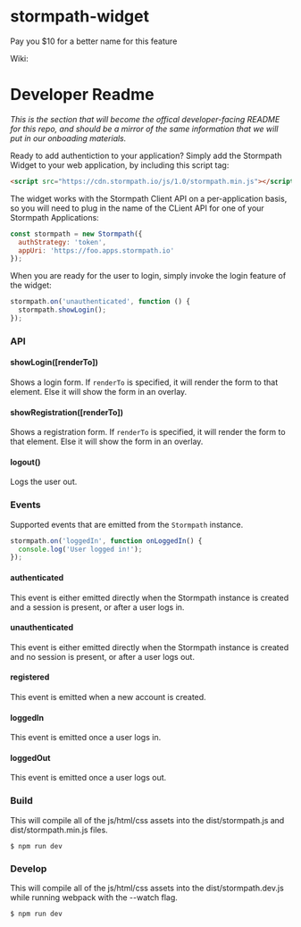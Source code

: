 # stormpath-widget

Pay you $10 for a better name for this feature

Wiki:

# Developer Readme

*This is the section that will become the offical developer-facing README for this repo, and should be a mirror of the same information that we will put in our onboading materials.*

Ready to add authentiction to your application?  Simply add the Stormpath Widget to your web application, by including this script tag:

```html
<script src="https://cdn.stormpath.io/js/1.0/stormpath.min.js"></script>
```

The widget works with the Stormpath Client API on a per-application basis, so you will need to plug in the name of the CLient API for one of your Stormpath Applications:

```javascript
const stormpath = new Stormpath({
  authStrategy: 'token',
  appUri: 'https://foo.apps.stormpath.io'
});
```

When you are ready for the user to login, simply invoke the login feature of the widget:

```javascript
stormpath.on('unauthenticated', function () {
  stormpath.showLogin();
});
```

### API

#### showLogin([renderTo])

Shows a login form. If `renderTo` is specified, it will render the form to that element. Else it will show the form in an overlay.

#### showRegistration([renderTo])

Shows a registration form. If `renderTo` is specified, it will render the form to that element. Else it will show the form in an overlay.

#### logout()

Logs the user out.

### Events

Supported events that are emitted from the `Stormpath` instance.

```javascript
stormpath.on('loggedIn', function onLoggedIn() {
  console.log('User logged in!');
});
```

#### authenticated

This event is either emitted directly when the Stormpath instance is created and a session is present, or after a user logs in.

#### unauthenticated

This event is either emitted directly when the Stormpath instance is created and no session is present, or after a user logs out.

#### registered

This event is emitted when a new account is created.

#### loggedIn

This event is emitted once a user logs in.

#### loggedOut

This event is emitted once a user logs out.

### Build

This will compile all of the js/html/css assets into the dist/stormpath.js and dist/stormpath.min.js files.

```term
$ npm run dev
```

### Develop

This will compile all of the js/html/css assets into the dist/stormpath.dev.js while running webpack with the --watch flag.

```term
$ npm run dev
```